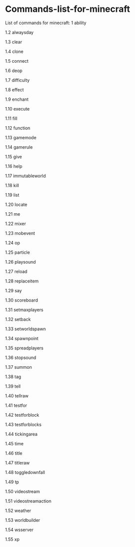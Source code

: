 # Commands-list-for-minecraft
List of commands for minecraft:
1	ability

1.2	alwaysday

1.3	clear

1.4	clone

1.5	connect

1.6	deop

1.7	difficulty

1.8	effect

1.9	enchant

1.10	execute

1.11	fill

1.12	function

1.13	gamemode

1.14	gamerule

1.15	give

1.16	help

1.17	immutableworld

1.18	kill

1.19	list

1.20	locate

1.21	me

1.22	mixer

1.23	mobevent

1.24	op

1.25	particle

1.26	playsound

1.27	reload

1.28	replaceitem

1.29	say

1.30	scoreboard

1.31	setmaxplayers

1.32	setback

1.33	setworldspawn

1.34	spawnpoint

1.35	spreadplayers

1.36	stopsound

1.37	summon

1.38	tag

1.39	tell

1.40	tellraw

1.41	testfor

1.42	testforblock

1.43	testforblocks

1.44	tickingarea

1.45	time

1.46	title

1.47	titleraw

1.48	toggledownfall

1.49	tp

1.50	videostream

1.51	videostreamaction

1.52	weather

1.53	worldbuilder

1.54	wsserver

1.55	xp
